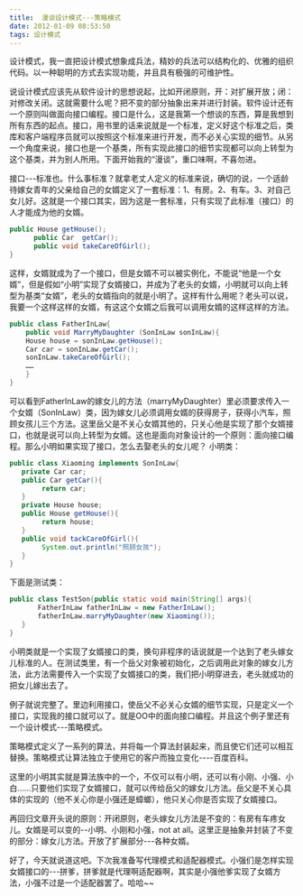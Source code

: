 ```yaml
---
title:  漫谈设计模式---策略模式
date: 2012-01-09 08:53:50
tags: 设计模式
---
```


设计模式，我一直把设计模式想象成兵法，精妙的兵法可以结构化的、优雅的组织代码。以一种聪明的方式去实现功能，并且具有极强的可维护性。

说设计模式应该先从软件设计的思想说起，比如开闭原则，开：对扩展开放；闭：对修改关闭。这就需要什么呢？把不变的部分抽象出来并进行封装。软件设计还有一个原则叫做面向接口编程。接口是什么，这是我第一个想谈的东西，算是我想到所有东西的起点。接口，用书里的话来说就是一个标准，定义好这个标准之后，类库和客户端程序员就可以按照这个标准来进行开发，而不必关心实现的细节。从另一个角度来说，接口也是一个基类，所有实现此接口的细节实现都可以向上转型为这个基类，并为别人所用。下面开始我的“漫谈”，重口味啊，不喜勿进。
	
接口---标准也。什么事标准？就拿老丈人定义的标准来说，确切的说，一个适龄待嫁女青年的父亲给自己的女婿定义了一套标准：1、有房。2、有车。3、对自己女儿好。这就是一个接口其实，因为这是一套标准，只有实现了此标准（接口）的人才能成为他的女婿。

```java
public House getHouse();  
      public Car  getCar();  
      public void takeCareOfGirl();  
} 
```

这样，女婿就成为了一个接口，但是女婿不可以被实例化，不能说“他是一个女婿”，但是假如“小明”实现了女婿接口，并成为了老头的女婿，小明就可以向上转型为基类“女婿”，老头的女婿指向的就是小明了。这样有什么用呢？老头可以说，我要一个这样这样的女婿，有这这个女婿之后我可以调用女婿的这样这样的方法。
 
 ```java
 public class FatherInLaw{  
     public void MarryMyDaughter (SonInLaw sonInLaw){  
     House house = sonInLaw.getHouse();  
     Car car = sonInLaw.getCar();  
     sonInLaw.takeCareOfGirl();  
     ……  
     }  
}  
 ```
 
可以看到FatherInLaw的嫁女儿的方法（marryMyDaughter）里必须要求传入一个女婿（SonInLaw）类，因为嫁女儿必须调用女婿的获得房子，获得小汽车，照顾女孩儿三个方法。这里岳父是不关心女婿其他的，只关心他是实现了那个女婿接口，也就是说可以向上转型为女婿。这也是面向对象设计的一个原则：面向接口编程。那么小明如果实现了接口，怎么去娶老头的女儿呢？
小明类：

```java
public class Xiaoming implements SonInLaw{  
   private Car car;  
   public Car getCar(){  
        return car;  
   }  
   private House house;  
   public House getHouse(){  
        return house;  
   }  
   public void tackCareOfGirl(){  
        System.out.println("照顾女孩");  
   }  
}  
```


下面是测试类：

```java
public class TestSon{public static void main(String[] args){  
       FatherInLaw fatherInLaw = new FatherInLaw();  
       fatherInLaw.marryMyDaughter(new Xiaoming());  
   }  
}  
```

 
小明类就是一个实现了女婿接口的类，换句非程序的话说就是一个达到了老头嫁女儿标准的人。在测试类里，有一个岳父对象被初始化，之后调用此对象的嫁女儿方法，此方法需要传入一个实现了女婿接口的类，我们把小明穿进去，老头就成功的把女儿嫁出去了。

例子就说完整了。里边利用接口，使岳父不必关心女婿的细节实现，只是定义一个接口，实现我的接口就可以了。就是OO中的面向接口编程。并且这个例子里还有一个设计模式---策略模式。

策略模式定义了一系列的算法，并将每一个算法封装起来，而且使它们还可以相互替换。策略模式让算法独立于使用它的客户而独立变化----百度百科。

 这里的小明其实就是算法族中的一个，不仅可以有小明，还可以有小刚、小强、小白……只要他们实现了女婿接口，就可以传给岳父的嫁女儿方法。岳父是不关心具体的实现的（他不关心你是小强还是蟑螂），他只关心你是否实现了女婿接口。
 
再回归文章开头说的原则：开闭原则，老头嫁女儿方法是不变的：有房有车疼女儿。女婿是可以变的--小明、小刚和小强，not at all。这里正是抽象并封装了不变的部分：嫁女儿方法。开放了扩展部分---各种女婿。

好了，今天就说道这吧。下次我准备写代理模式和适配器模式。小强们是怎样实现女婿接口的---拼爹，拼爹就是代理啊适配器啊，其实是小强他爹实现了女婿方法，小强不过是一个适配器罢了。哈哈~~


